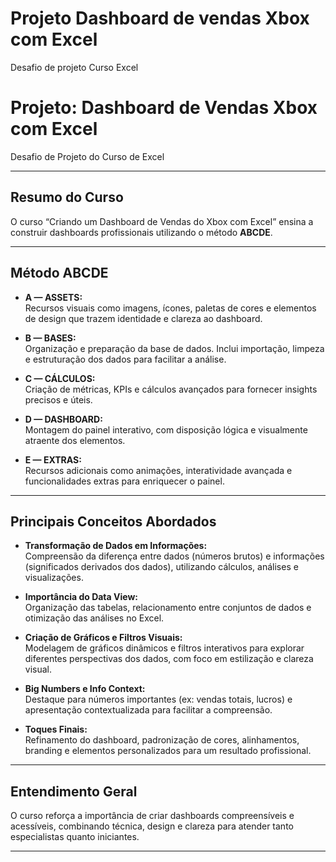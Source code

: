 # Projeto Dashboard de vendas Xbox com Excel
Desafio de projeto Curso Excel
# Projeto: Dashboard de Vendas Xbox com Excel

Desafio de Projeto do Curso de Excel

---

## Resumo do Curso

O curso “Criando um Dashboard de Vendas do Xbox com Excel” ensina a construir dashboards profissionais utilizando o método **ABCDE**.

---

## Método ABCDE

- **A — ASSETS:**  
  Recursos visuais como imagens, ícones, paletas de cores e elementos de design que trazem identidade e clareza ao dashboard.

- **B — BASES:**  
  Organização e preparação da base de dados. Inclui importação, limpeza e estruturação dos dados para facilitar a análise.

- **C — CÁLCULOS:**  
  Criação de métricas, KPIs e cálculos avançados para fornecer insights precisos e úteis.

- **D — DASHBOARD:**  
  Montagem do painel interativo, com disposição lógica e visualmente atraente dos elementos.

- **E — EXTRAS:**  
  Recursos adicionais como animações, interatividade avançada e funcionalidades extras para enriquecer o painel.

---

## Principais Conceitos Abordados

- **Transformação de Dados em Informações:**  
  Compreensão da diferença entre dados (números brutos) e informações (significados derivados dos dados), utilizando cálculos, análises e visualizações.

- **Importância do Data View:**  
  Organização das tabelas, relacionamento entre conjuntos de dados e otimização das análises no Excel.

- **Criação de Gráficos e Filtros Visuais:**  
  Modelagem de gráficos dinâmicos e filtros interativos para explorar diferentes perspectivas dos dados, com foco em estilização e clareza visual.

- **Big Numbers e Info Context:**  
  Destaque para números importantes (ex: vendas totais, lucros) e apresentação contextualizada para facilitar a compreensão.

- **Toques Finais:**  
  Refinamento do dashboard, padronização de cores, alinhamentos, branding e elementos personalizados para um resultado profissional.

---

## Entendimento Geral

O curso reforça a importância de criar dashboards compreensíveis e acessíveis, combinando técnica, design e clareza para atender tanto especialistas quanto iniciantes.

---
